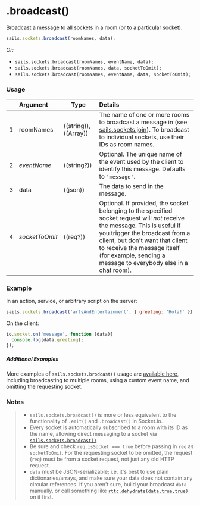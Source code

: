 # .broadcast()

Broadcast a message to all sockets in a room (or to a particular socket).

```javascript
sails.sockets.broadcast(roomNames, data);
```

_Or:_
+ `sails.sockets.broadcast(roomNames, eventName, data);`
+ `sails.sockets.broadcast(roomNames, data, socketToOmit);`
+ `sails.sockets.broadcast(roomNames, eventName, data, socketToOmit);`


### Usage

|   |          Argument           | Type                | Details
|---|:--------------------------- | ------------------- |:-----------
| 1 |        roomNames              | ((string)), ((Array))          | The name of one or more rooms to broadcast a message in (see [sails.sockets.join](http://sailsjs.org/documentation/reference/websockets/sails.sockets/sails.sockets.join.html)).  To broadcast to individual sockets, use their IDs as room names.
| 2 |        _eventName_            | ((string?))          | Optional. The unique name of the event used by the client to identify this message.  Defaults to `'message'`.
| 3 |        data                   | ((json))          | The data to send in the message.
| 4 |        _socketToOmit_         | ((req?))          | Optional. If provided, the socket belonging to the specified socket request will *not* receive the message.  This is useful if you trigger the broadcast from a client, but don't want that client to receive the message itself (for example, sending a message to everybody else in a chat room).


### Example

In an action, service, or arbitrary script on the server:

```javascript
sails.sockets.broadcast('artsAndEntertainment', { greeting: 'Hola!' });
```

On the client:

```javascript
io.socket.on('message', function (data){
  console.log(data.greeting);
});
```


##### Additional Examples

More examples of `sails.sockets.brodcast()` usage are [available here](https://gist.github.com/mikermcneil/0a4d05750768a99b4fcb), including broadcasting to multiple rooms, using a custom event name, and omitting the requesting socket.


### Notes
> + `sails.sockets.broadcast()` is more or less equivalent to the functionality of `.emit()` and `.broadcast()` in Socket.io.
> + Every socket is automatically subscribed to a room with its ID as the name, allowing direct messaging to a socket via [`sails.sockets.broadcast()`](http://sailsjs.org/documentation/reference/web-sockets/sails-sockets/sails-sockets-broadcast)
> + Be sure and check `req.isSocket === true` before passing in `req` as `socketToOmit`. For the requesting socket to be omitted, the request (`req`) must be from a socket request, not just any old HTTP request.
> + `data` must be JSON-serializable; i.e. it's best to use plain dictionaries/arrays, and make sure your data does not contain any circular references. If you aren't sure, build your broadcast `data` manually, or call something like [`rttc.dehydrate(data,true,true)`](https://github.com/node-machine/rttc/blob/master/README.md#dehydratevalue-allownullfalse-dontstringifyfunctionsfalse) on it first.

<docmeta name="displayName" value=".broadcast()">
<docmeta name="pageType" value="method">

